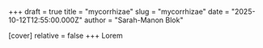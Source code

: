 +++
draft = true
title = "mycorrhizae"
slug = "mycorrhizae"
date = "2025-10-12T12:55:00.000Z"
author = "Sarah-Manon Blok"

[cover]
relative = false
+++
Lorem
